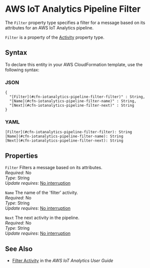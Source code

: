 # AWS IoT Analytics Pipeline Filter<a name="aws-properties-iotanalytics-pipeline-filter"></a>

<a name="aws-properties-iotanalytics-pipeline-filter-description"></a>The `Filter` property type specifies a filter for a message based on its attributes for an AWS IoT Analytics pipeline\.

<a name="aws-properties-iotanalytics-pipeline-filter-inheritance"></a> `Filter` is a property of the [Activity](aws-properties-iotanalytics-pipeline-activity.md) property type\.

## Syntax<a name="aws-properties-iotanalytics-pipeline-filter-syntax"></a>

To declare this entity in your AWS CloudFormation template, use the following syntax:

### JSON<a name="aws-properties-iotanalytics-pipeline-filter-syntax.json"></a>

```
{
  "[Filter](#cfn-iotanalytics-pipeline-filter-filter)" : String,
  "[Name](#cfn-iotanalytics-pipeline-filter-name)" : String,
  "[Next](#cfn-iotanalytics-pipeline-filter-next)" : String
}
```

### YAML<a name="aws-properties-iotanalytics-pipeline-filter-syntax.yaml"></a>

```
[Filter](#cfn-iotanalytics-pipeline-filter-filter): String
[Name](#cfn-iotanalytics-pipeline-filter-name): String
[Next](#cfn-iotanalytics-pipeline-filter-next): String
```

## Properties<a name="aws-properties-iotanalytics-pipeline-filter-properties"></a>

`Filter`  <a name="cfn-iotanalytics-pipeline-filter-filter"></a>
Filters a message based on its attributes\.  
 *Required*: No  
 *Type*: String  
 *Update requires*: [No interruption](using-cfn-updating-stacks-update-behaviors.md#update-no-interrupt) 

`Name`  <a name="cfn-iotanalytics-pipeline-filter-name"></a>
The name of the 'filter' activity\.  
 *Required*: No  
 *Type*: String  
 *Update requires*: [No interruption](using-cfn-updating-stacks-update-behaviors.md#update-no-interrupt) 

`Next`  <a name="cfn-iotanalytics-pipeline-filter-next"></a>
The next activity in the pipeline\.  
 *Required*: No  
 *Type*: String  
 *Update requires*: [No interruption](using-cfn-updating-stacks-update-behaviors.md#update-no-interrupt) 

## See Also<a name="aws-properties-iotanalytics-pipeline-filter-seealso"></a>
+ [ Filter Activity](https://docs.aws.amazon.com/iotanalytics/latest/userguide/pipeline-activities.html#aws-iot-analytics-pipeline-activities-filter) in the *AWS IoT Analytics User Guide*